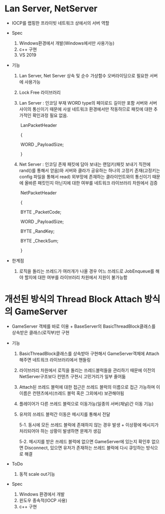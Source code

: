 # Lan Server, NetServer



- IOCP를 랩핑한 프라이빗 네트워크 상에서의 서버 역할

- Spec
  1. Windows환경에서 개발(Windows에서만 사용가능)
  2. c++ 구현
  3. VS 2019
  
- 기능
  
  1. Lan Server, Net Server 상속 및 순수 가상함수 오버라이딩으로 필요한 서버에 사용가능
  
  2. Lock Free 라이브러리
  
  3. Lan Server : 인코딩 부재 WORD type의 페이로드 길이만 포함 서버와 서버사이의 통신이기 때문에 사설 네트워크 환경에서만 작동하므로 패킷에 대한 추가적인 확인과정 필요 없음.
  
     ​	LanPacketHeader
  
     ​	{
  
     ​		WORD _PayloadSize;
  
     ​	}
  
  4. Net Server : 인코딩 존재 패킷에 담아 보내는 랜덤키(패킷 보내기 직전에 rand()를 통해서 얻음)와 서버와 클라가 공유하는 하나의 고정키 존재(고정키는 config 파일을 통해서 read)  외부망에 존재하는 클라이언트와의 통신이기 때문에 올바른 패킷인지 아닌지에 대한 여부를 네트워크 라이브러리 차원에서 검증
  
     ​	NetPacketHeader
  
     ​	{
  
     ​		BYTE _PacketCode;
  
     ​		WORD _PayloadSize;
  
     ​		BYTE _RandKey;
  
     ​		BYTE _CheckSum;
  
     ​	}
  
- 한계점
  1. 로직을 돌리는 쓰레드가 여러개가 나올 경우 어느 쓰레드로 JobEnqueue를 해야 할지에 대한 여부를 라이브러리 차원에서 지원이 불가능함



# 개선된 방식의 Thread Block Attach 방식의 GameServer

- GameServer 객체를 바로 이용 + BaseServer의 BasicThreadBlock클래스를 상속받은 클래스(로직부)만 구현

- 기능
  1. BasicThreadBlock클래스를 상속받아 구현해서 GameServer객체에 Attach 해주면 네트워크 라이브러리에서 핸들링
  
  2. 라이브러리 차원에서 로직을 돌리는 쓰레드블럭들을 관리하기 때문에 이전의 NetServer구조보다 컨텐츠 구현시 고민거리가 일부 줄어듦
  
  3. Attach된 쓰레드 블럭에 대한 접근은 쓰레드 블럭의 이름으로 접근 가능하며 이 이름은 컨텐츠에서(쓰레드 블럭 혹은 그외에서) 보관해야됨
  
  4. 플레이어가 다른 쓰레드 블럭으로 이동가능(일종의 서버(채널)간 이동 기능)
  
  5. 유저의 쓰레드 블럭간 이동은 메시지를 통해서 전달
  
     5-1. 동시에 모든 쓰레드 블럭에 존재하지 않는 경우 발생 + 이상황에 메시지가 처리되어야 하는 상황이 발생하면 문제가 생김
  
     5-2. 메시지를 받은 쓰레드 블럭에 없으면 GameServer에 있는지 확인후 없으면 Disconnect, 있으면 유저가 존재하는 쓰레드 블럭에 다시 큐잉하는 방식으로 해결
  
- ToDo
  1. 동적 scale out기능
  
- Spec
  1. Windows 환경에서 개발
  2. 윈도우 종속적(IOCP 사용)
  3. c++ 구현
